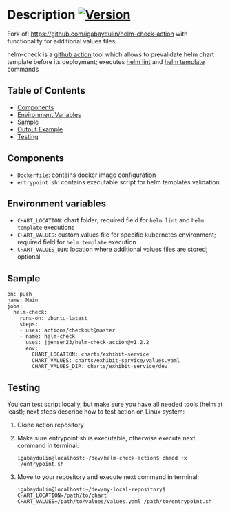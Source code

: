# Description [![Version](https://img.shields.io/badge/version-v1.2.2-color.svg)](https://github.com/jjensen23/helm-check-action/releases/tag/v1.2.2)

Fork of: https://github.com/igabaydulin/helm-check-action with functionality for additional values files.

helm-check is a [github action](https://github.com/features/actions) tool which allows to prevalidate helm chart
template before its deployment; executes [helm lint](https://helm.sh/docs/helm/#helm-lint) and [helm template](https://helm.sh/docs/helm/#helm-template)
commands

## Table of Contents
* [Components](#components)
* [Environment Variables](#environment-variables)
* [Sample](#sample)
* [Output Example](#output-example)
* [Testing](#testing)

## Components
* `Dockerfile`: contains docker image configuration
* `entrypoint.sh`: contains executable script for helm templates validation

## Environment variables
* `CHART_LOCATION`: chart folder; required field for `helm lint` and `helm template` executions
* `CHART_VALUES`: custom values file for specific kubernetes environment; required field for `helm template` execution
* `CHART_VALUES_DIR`: location where additional values files are stored; optional

## Sample
```
on: push
name: Main
jobs:
  helm-check:
    runs-on: ubuntu-latest
    steps:
    - uses: actions/checkout@master
    - name: helm-check
      uses: jjensen23/helm-check-action@v1.2.2
      env:
        CHART_LOCATION: charts/exhibit-service
        CHART_VALUES: charts/exhibit-service/values.yaml
        CHART_VALUES_DIR: charts/exhibit-service/dev
```

## Testing
You can test script locally, but make sure you have all needed tools (helm at least); next steps describe how 
to test action on Linux system:

1. Clone action repository
1. Make sure entrypoint.sh is executable, otherwise execute next command in terminal:

    ```
    igabaydulin@localhost:~/dev/helm-check-action$ chmod +x ./entrypoint.sh
    ```
1. Move to your repository and execute next command in terminal:

    ```
    igabaydulin@localhost:~/dev/my-local-repository$ CHART_LOCATION=/path/to/chart CHART_VALUES=/path/to/values/values.yaml /path/to/entrypoint.sh
    ```
